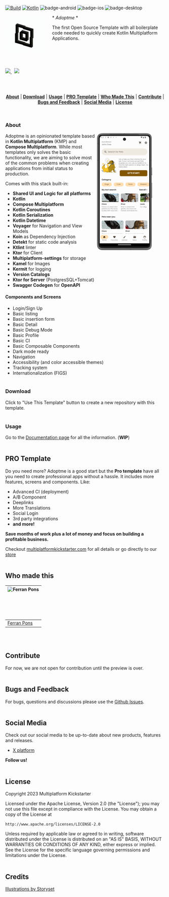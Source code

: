 <!--
  Title: Adoptme Kotlin Multiplatform Template
  Description: The first Open Source Template with all boilerplate code needed to quickly create Kotlin Multiplatform Applications.
  Author: Multiplatform Kickstarter
  -->

[![Build](https://github.com/multiplatformkickstarter/kmp-template/actions/workflows/basic.yml/badge.svg)](https://github.com/multiplatformkickstarter/kmp-template/actions/workflows/basic.yml)
[![Kotlin](https://img.shields.io/badge/Kotlin-1.9.20-blue.svg?style=flat&logo=kotlin)](https://kotlinlang.org)
![badge-android](http://img.shields.io/badge/platform-android-6EDB8D.svg?style=flat)
![badge-ios](http://img.shields.io/badge/platform-ios-6EDB8D.svg?style=flat)
![badge-desktop](http://img.shields.io/badge/platform-desktop-6EDB8D.svg?style=flat)

<img src="config/images/multiplatform-kickstarter-logo.png" align="left" height="128px" />
<img align="left" width="0" height="128px" hspace="10" />

<div style="display:block; height: 168px;">
* <i>Adoptme</i> *

The first Open Source Template with all boilerplate code needed to quickly create Kotlin Multiplatform Applications.
</div>

<!-- Badges -->
<a href="https://twitter.com/mpkickstarter" target="_blank">
 <img src="https://img.shields.io/badge/@mpkickstarter-000000?style=for-the-badge&logo=x&logoColor=white" />
</a>
&nbsp;
<a href="https://multiplatformkickstarter.com" target="_blank">
 <img src="https://img.shields.io/badge/Multiplatform_Kickstarter-4285F4?style=for-the-badge&logo=Google-chrome&logoColor=white" />
</a>
<!-- Badges End -->

<br/><br/>

<p align="center">
<b><a href="#about">About</a></b>
|
<b><a href="#download">Download</a></b>
|
<b><a href="#usage">Usage</a></b>
|
<b><a href="#pro-template">PRO Template</a></b>
|
<b><a href="#who-made-this">Who Made This</a></b>
|
<b><a href="#contribute">Contribute</a></b>
|
<b><a href="#bugs-and-feedback">Bugs and Feedback</a></b>
|
<b><a href="#socila-media">Social Media</a></b>
|
<b><a href="#license">License</a></b>
</p>
<br/>

### About

<img align="right" width="0" height="368px" hspace="20"/>
<img src="config/images/multiplatform-kickstarter-screenshot.png" height="368px" align="right" />

Adoptme is an opinionated template based in **Kotlin Multiplatform** (KMP) and **Compose Multiplatform**. While most templates only solves the basic functionality, we are aiming to solve most of the common problems when creating applications from initial status to production. 

Comes with this stack built-in:

- **Shared UI and Logic for all platforms**
- **Kotlin**
- **Compose Multiplatform**
- **Kotlin Coroutines**
- **Kotlin Serialization**
- **Kotlin Datetime**
- **Voyager** for Navigation and View Models
- **Koin** as Dependency Injection
- **Detekt** for static code analysis
- **Ktlint** linter
- **Ktor** for Client
- **Multiplatform-settings** for storage
- **Kamel** for Images
- **Kermit** for logging
- **Version Catalogs**
- **Ktor for Server** (PostgresSQL+Tomcat)
- **Swagger Codegen** for **OpenAPI**

#### Components and Screens

* Login/Sign Up
* Basic listing
* Basic insertion form
* Basic Detail
* Basic Debug Mode
* Basic Profile
* Basic CI
* Basic Composable Components
* Dark mode ready
* Navigation
* Accessibility (and color accessible themes)
* Tracking system
* Internationalization (FIGS)
<br><br>


### Download

Click to "Use This Template" button to create a new repository with this template.
<br><br>

### Usage

Go to the [Documentation page](https://docs.multiplatformkickstarter.com) for all the information. (**WIP**)
<br><br>

PRO Template
-----------------

Do you need more? Adoptme is a good start but the **Pro template** have all you need to create professional apps without a hassle.
It includes more features, screens and components. Like:

- Advanced CI (deployment)
- A/B Component
- Deeplinks
- More Translations
- Social Login
- 3rd party integrations
- **and more!**

**Save months of work plus a lot of money and focus on building a profitable business.**

Checkout [multiplatformkickstarter.com](https://www.multiplatformkickstarter.com) for all details or go directly to our [store](https://www.multiplatformkickstarter.com/pricing)
<br><br>


Who made this
--------------

| <a href="https://github.com/ferranpons"><img src="https://avatars2.githubusercontent.com/u/1225463?v=3&s=460" alt="Ferran Pons" align="left" height="100" width="100" /></a> |
|------------------------------------------------------------------------------------------------------------------------------------------------------------------------------|
| [Ferran Pons](https://github.com/ferranpons)                                                                                                                                 |

<br><br>

Contribute
----------

For now, we are not open for contribution until the preview is over.
<br><br>


Bugs and Feedback
-----------------

For bugs, questions and discussions please use the [Github Issues](https://github.com/multiplatformkickstarter/kmp-template/issues).
<br><br>


Social Media
------------

Check out our social media to be up-to-date about new products, features and releases.

- [X platform](https://twitter.com/mpkickstarter)

**Follow us!**
<br><br>


License
-------

Copyright 2023 Multiplatform Kickstarter

Licensed under the Apache License, Version 2.0 (the "License");
you may not use this file except in compliance with the License.
You may obtain a copy of the License at

    http://www.apache.org/licenses/LICENSE-2.0

Unless required by applicable law or agreed to in writing, software
distributed under the License is distributed on an "AS IS" BASIS,
WITHOUT WARRANTIES OR CONDITIONS OF ANY KIND, either express or implied.
See the License for the specific language governing permissions and
limitations under the License.
<br><br>


Credits
-------

<a href="https://storyset.com/user">Illustrations by Storyset</a>